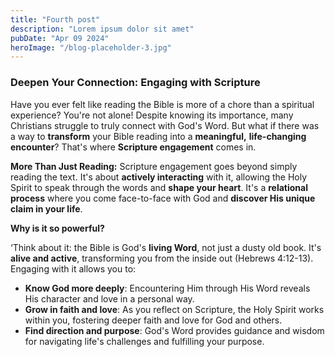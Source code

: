 ```yaml
---
title: "Fourth post"
description: "Lorem ipsum dolor sit amet"
pubDate: "Apr 09 2024"
heroImage: "/blog-placeholder-3.jpg"
---
```


### Deepen Your Connection: Engaging with Scripture

Have you ever felt like reading the Bible is more of a chore than a spiritual experience? You're
not alone! Despite knowing its importance, many Christians struggle to truly connect with God's
Word. But what if there was a way to **transform** your Bible reading into a **meaningful,**
**life-changing encounter**? That's where **Scripture engagement** comes in.

**More Than Just Reading:**
Scripture engagement goes beyond simply reading the text. It's about **actively interacting** with
it, allowing the Holy Spirit to speak through the words and **shape your heart**. It's a **relational
process** where you come face-to-face with God and **discover His unique claim in your life**.

**Why is it so powerful?**

‘Think about it: the Bible is God's **living Word**, not just a dusty old book. It's **alive and active**,
transforming you from the inside out (Hebrews 4:12-13). Engaging with it allows you to:

- **Know God more deeply**: Encountering Him through His Word reveals His character
  and love in a personal way.
- **Grow in faith and love**: As you reflect on Scripture, the Holy Spirit works within you,
  fostering deeper faith and love for God and others.
- **Find direction and purpose**: God's Word provides guidance and wisdom for navigating
  life's challenges and fulfilling your purpose.
